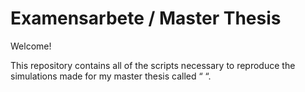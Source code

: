 # Examensarbete / Master Thesis

Welcome!

This repository contains all of the scripts necessary to reproduce the simulations made for my master thesis called “ “.
